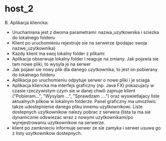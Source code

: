 # host_2

B. Aplikacja kliencka:
- Uruchamiana jest z dwoma parametrami: nazwa_uzytkownika i sciezka do lokalnego folderu
- Klient po uruchomieniu rejestruje sie na serwerze (podajac swoja nazwe_uzytkownika)
- Kazdy klient ma swoj lokalny folder z plikami
- Aplikacja obserwuje lokalny folder i reaguje na zmiany. Jak pojawia sie tam nowe pliki, to wysyla je na serwer
- Jak pojawi sie nowy plik dla danego uzytkownika, to jest on pobierany do lokalnego folderu
- Aplikacja po uruchomieniu odpytuje serwer o nowe pliki i je sciaga
- Aplikacja kliencka ma interfejs graficzny (np. Java FX) pokazujacy w czasie rzeczywistym czym sie w danej chwili zajmuje klient ("Pobieram...", "Wysylam ...", "Sprawdzam ....") oraz wyswietlajacy liste aktualnych plikow w lokalnym folderze. Panel graficzny ma umozliwic takze udostepnienie danego pliku innemu uzytkownikowi. Liste dostepnych uzytkownikow nalezy pobrac z serwera (lista ta ma sie dynamicznie odswiezac wraz z nowymi uzytkownikami/po wyrejestrowaniu uzytkownikow na serwerze.
- klient po zamknieciu informuje serwer ze sie zamyka i serwer usuwa go z listy uzytkownikow dostepnych.
